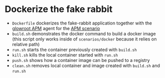 # Dockerize the fake rabbit

* `Dockerfile` dockerizes the fake-rabbit application together with the [glowroot APM](https://glowroot.org) agent for the [APM scenario](../glowroot/README.md)
* `build.sh` demonstrates the docker command to build a docker image (this script only works inside of `scenarios/docker` because it relies on relative path)
* `run.sh` starts the container previously created with `build.sh`
* `kill.sh` kills the local container started with `run.sh`
* `push.sh` shows how a container image can be pushed to a registry
* `clean.sh` removes local container and image created with `build.sh` and `run.sh`
